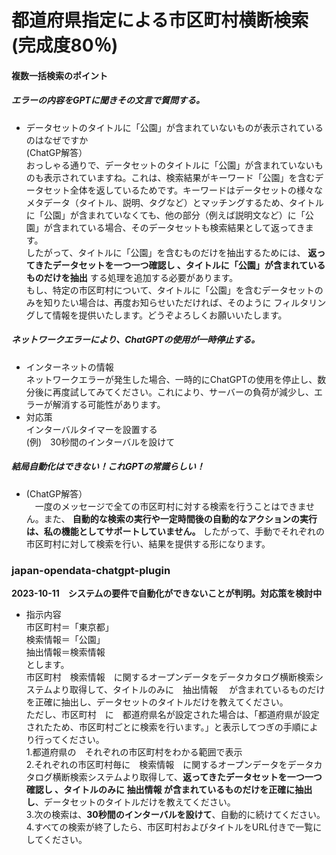 # 都道府県指定による市区町村横断検索(完成度80％)
#### 複数一括検索のポイント  
##### エラーの内容をGPTに聞きその文言で質問する。 
 
- データセットのタイトルに「公園」が含まれていないものが表示されているのはなぜですか  
(ChatGP解答）  
おっしゃる通りで、データセットのタイトルに「公園」が含まれていないものも表示されていますね。これは、検索結果がキーワード「公園」を含むデータセット全体を返しているためです。キーワードはデータセットの様々なメタデータ（タイトル、説明、タグなど）とマッチングするため、タイトルに「公園」が含まれていなくても、他の部分（例えば説明文など）に「公園」が含まれている場合、そのデータセットも検索結果として返ってきます。  
したがって、タイトルに「公園」を含むものだけを抽出するためには、 **返ってきたデータセットを一つ一つ確認し 、タイトルに「公園」が含まれているものだけを抽出** する処理を追加する必要があります。  
もし、特定の市区町村について、タイトルに「公園」を含むデータセットのみを知りたい場合は、再度お知らせいただければ、そのように フィルタリングして情報を提供いたします。どうぞよろしくお願いいたします。  

##### ネットワークエラーにより、ChatGPTの使用が一時停止する。  
- インターネットの情報  
 ネットワークエラーが発生した場合、一時的にChatGPTの使用を停止し、数分後に再度試してみてください。これにより、サーバーの負荷が減少し、エラーが解消する可能性があります。  
- 対応策  
  インターバルタイマーを設置する  
  (例)　30秒間のインターバルを設けて  

##### 結局自動化はできない！これGPTの常識らしい！ 
- (ChatGP解答）  
　一度のメッセージで全ての市区町村に対する検索を行うことはできません。また、 **自動的な検索の実行や一定時間後の自動的なアクションの実行は、私の機能としてサポートしていません。** したがって、手動でそれぞれの市区町村に対して検索を行い、結果を提供する形になります。

### japan-opendata-chatgpt-plugin
**2023-10-11　システムの要件で自動化ができないことが判明。対応策を検討中**    
- 指示内容  
市区町村＝「東京都」  
検索情報＝「公園」  
抽出情報＝検索情報  
とします。  
市区町村　検索情報　に関するオープンデータをデータカタログ横断検索システムより取得して、タイトルのみに　抽出情報　 が含まれているものだけを正確に抽出し、データセットのタイトルだけを教えてください。  
ただし、市区町村　に　都道府県名が設定された場合は、「都道府県が設定されたため、市区町村ごとに検索を行います。」と表示してつぎの手順により行ってください。  
1.都道府県の　それぞれの市区町村をわかる範囲で表示  
2.それぞれの市区町村毎に　検索情報　に関するオープンデータをデータカタログ横断検索システムより取得して、**返ってきたデータセットを一つ一つ確認し 、タイトルのみに 抽出情報 が含まれているものだけを正確に抽出し**、データセットのタイトルだけを教えてください。  
3.次の検索は、**30秒間のインターバルを設けて**、自動的に続けてください。   
4.すべての検索が終了したら、市区町村およびタイトルをURL付きで一覧にしてください。  
